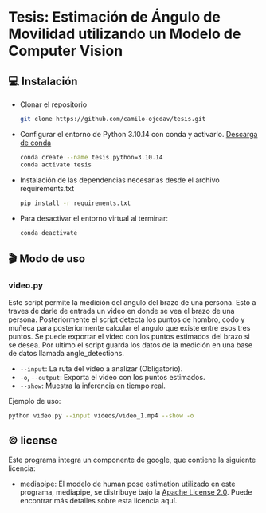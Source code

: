 # Tesis: Estimación de Ángulo de Movilidad utilizando un Modelo de Computer Vision

## 💻 Instalación

- Clonar el repositorio

  ```bash
  git clone https://github.com/camilo-ojedav/tesis.git
  ```

- Configurar el entorno de Python 3.10.14 con conda y activarlo. [Descarga de conda](https://docs.anaconda.com/free/miniconda/index.html)
  ```bash
  conda create --name tesis python=3.10.14
  conda activate tesis
  ```
  
- Instalación de las dependencias necesarias desde el archivo requirements.txt
  ```bash
  pip install -r requirements.txt
  ```
- Para desactivar el entorno virtual al terminar:
  ```bash
  conda deactivate
  ```

## 🎬 Modo de uso

### video.py
Este script permite la medición del angulo del brazo de una persona. Esto a traves de darle de entrada un video en donde se vea el brazo de una persona. 
Posteriormente el script detecta los puntos de hombro, codo y muñeca para posteriormente calcular el angulo que existe entre esos tres puntos. 
Se puede exportar el video con los puntos estimados del brazo si se desea. 
Por ultimo el script guarda los datos de la medición en una base de datos llamada angle_detections.

- `--input`: La ruta del video a analizar (Obligatorio).
- `-o`, `--output`: Exporta el video con los puntos estimados.
- `--show`: Muestra la inferencia en tiempo real.

Ejemplo de uso: 
```bash
python video.py --input videos/video_1.mp4 --show -o
```

## © license

Este programa integra un componente de google, que contiene la siguiente licencia:

- mediapipe: El modelo de human pose estimation utilizado en este programa, mediapipe, se distribuye bajo la [Apache License 2.0](https://github.com/google-ai-edge/mediapipe/blob/master/LICENSE).
  Puede encontrar más detalles sobre esta licencia aquí.

